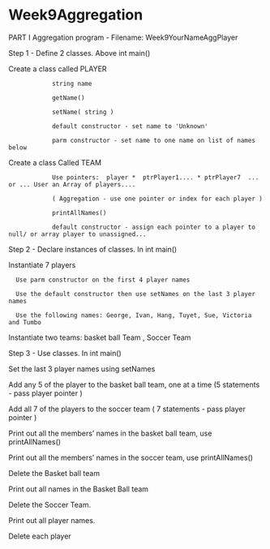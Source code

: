 # Week9Aggregation

PART I Aggregation program - Filename:  Week9YourNameAggPlayer

Step 1 - Define 2 classes.  Above int main()

Create a class called PLAYER

                string name

                getName()

                setName( string )

                default constructor - set name to 'Unknown'

                parm constructor - set name to one name on list of names below

Create a class Called TEAM 

                Use pointers:  player *  ptrPlayer1.... * ptrPlayer7  ... or ... User an Array of players....

                ( Aggregation - use one pointer or index for each player )

                printAllNames()

                default constructor - assign each pointer to a player to null/ or array player to unassigned...

Step 2 - Declare instances of classes. In int main()

Instantiate 7 players

      Use parm constructor on the first 4 player names

      Use the default constructor then use setNames on the last 3 player names

      Use the following names: George, Ivan, Hang, Tuyet, Sue, Victoria and Tumbo

Instantiate two teams:  basket ball Team ,  Soccer Team

Step 3 - Use classes. In int main()

Set the last 3 player names using setNames

Add any 5 of the player to the basket ball team, one at a time (5 statements - pass player pointer )

Add all 7 of the players to the soccer team ( 7 statements - pass player pointer )

Print out all the members’ names in the basket ball team, use printAllNames()

Print out all the members’ names in the soccer team, use printAllNames()

Delete the Basket ball team

Print out all names in the Basket Ball team

Delete the Soccer Team.

Print out all player names.

Delete each player

